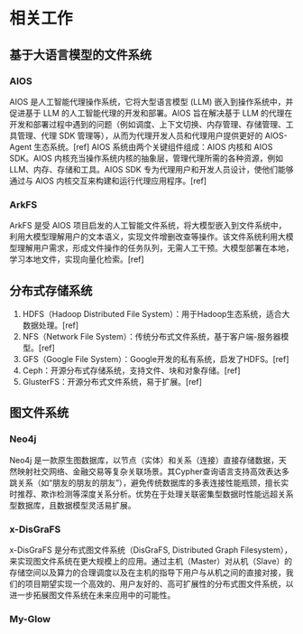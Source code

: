 # 相关工作
## 基于大语言模型的文件系统

### AIOS
AIOS 是人工智能代理操作系统，它将大型语言模型 (LLM) 嵌入到操作系统中，并促进基于 LLM 的人工智能代理的开发和部署。AIOS 旨在解决基于 LLM 的代理在开发和部署过程中遇到的问题（例如调度、上下文切换、内存管理、存储管理、工具管理、代理 SDK 管理等），从而为代理开发人员和代理用户提供更好的 AIOS-Agent 生态系统。[ref]
AIOS 系统由两个关键组件组成：AIOS 内核和 AIOS SDK。AIOS 内核充当操作系统内核的抽象层，管理代理所需的各种资源，例如 LLM、内存、存储和工具。AIOS SDK 专为代理用户和开发人员设计，使他们能够通过与 AIOS 内核交互来构建和运行代理应用程序。[ref]
### ArkFS
ArkFS 是受 AIOS 项目启发的人工智能文件系统，将大模型嵌入到文件系统中，利用大模型理解用户的文本语义，实现文件增删改查等操作。该文件系统利用大模型理解用户需求，形成文件操作的任务队列，无需人工干预。大模型部署在本地，学习本地文件，实现向量化检索。[ref]
## 分布式存储系统
1. HDFS（Hadoop Distributed File System）：用于Hadoop生态系统，适合大数据处理。[ref]
2. NFS（Network File System）：传统分布式文件系统，基于客户端-服务器模型。[ref]
3. GFS（Google File System）：Google开发的私有系统，启发了HDFS。[ref]
4. Ceph：开源分布式存储系统，支持文件、块和对象存储。[ref]
5. GlusterFS：开源分布式文件系统，易于扩展。[ref]
## 图文件系统
### Neo4j
Neo4j 是一款原生图数据库，以节点（实体）和关系（连接）直接存储数据，天然映射社交网络、金融交易等复杂关联场景。其Cypher查询语言支持高效表达多跳关系（如“朋友的朋友的朋友”），避免传统数据库的多表连接性能瓶颈，擅长实时推荐、欺诈检测等深度关系分析。优势在于处理关联密集型数据时性能远超关系型数据库，且数据模型灵活易扩展。
### x-DisGraFS
x-DisGraFS 是分布式图文件系统（DisGraFS, Distributed Graph Filesystem），来实现图文件系统在更大规模上的应用。通过主机（Master）对从机（Slave）的存储空间以及算力的合理调度以及在主机的指导下用户与从机之间的直接对接，我们的项目期望实现一个高效的、用户友好的、高可扩展性的分布式图文件系统，以进一步拓展图文件系统在未来应用中的可能性。
### My-Glow